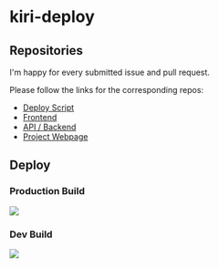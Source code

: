 # kiri-deploy

## Repositories

I'm happy for every submitted issue and pull request.

Please follow the links for the corresponding repos:

- [Deploy Script](https://github.com/schmm2/kiri-deploy)
- [Frontend](https://github.com/schmm2/kiri-app)
- [API / Backend](https://github.com/schmm2/kiri-backend)
- [Project Webpage](https://github.com/schmm2/kiri-web)

## Deploy

### Production Build

<a href="https://portal.azure.com/#create/Microsoft.Template/uri/https%3A%2F%2Fraw.githubusercontent.com%2Fschmm2%2Fkiri-deploy%2Fmaster%2Fdeployment%2Fazuredeploy.json/createUIDefinitionUri/https%3A%2F%2Fraw.githubusercontent.com%2Fschmm2%2Fkiri-deploy%2Fmaster%2Fdeployment%2FuiDefinition.json" target="_blank"><img src="https://aka.ms/deploytoazurebutton"/></a>

### Dev Build

<a href="https://portal.azure.com/#create/Microsoft.Template/uri/https%3A%2F%2Fraw.githubusercontent.com%2Fschmm2%2Fkiri-deploy%2Fdev%2Fdeployment%2Fazuredeploy.json/createUIDefinitionUri/https%3A%2F%2Fraw.githubusercontent.com%2Fschmm2%2Fkiri-deploy%2Fdev%2Fdeployment%2FuiDefinition.json" target="_blank"><img src="https://aka.ms/deploytoazurebutton"/></a>